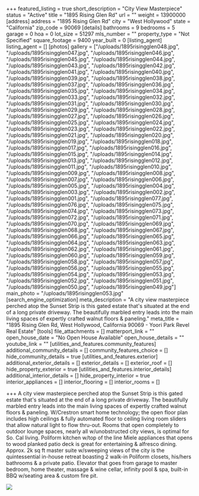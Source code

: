 +++
featured_listing = true
short_description = "City View Masterpiece"
status = "Active"
title = "1895 Rising Glen Rd"
url = ""
weight = 13900000
[address]
address = "1895 Rising Glen Rd"
city = "West Hollywood"
state = "California"
zip_code = 90069
[details]
bathrooms = 9
bedrooms = 5
garage = 0
hoa = 0
lot_size = 51297
mls_number = ""
property_type = "Not Specified"
square_footage = 9400
year_built = 0
[listing_agent]
listing_agent = []
[photos]
gallery = ["/uploads/1895risingglen048.jpg", "/uploads/1895risingglen047.jpg", "/uploads/1895risingglen046.jpg", "/uploads/1895risingglen045.jpg", "/uploads/1895risingglen044.jpg", "/uploads/1895risingglen043.jpg", "/uploads/1895risingglen042.jpg", "/uploads/1895risingglen041.jpg", "/uploads/1895risingglen040.jpg", "/uploads/1895risingglen039.jpg", "/uploads/1895risingglen038.jpg", "/uploads/1895risingglen037.jpg", "/uploads/1895risingglen036.jpg", "/uploads/1895risingglen035.jpg", "/uploads/1895risingglen034.jpg", "/uploads/1895risingglen033.jpg", "/uploads/1895risingglen032.jpg", "/uploads/1895risingglen031.jpg", "/uploads/1895risingglen030.jpg", "/uploads/1895risingglen029.jpg", "/uploads/1895risingglen028.jpg", "/uploads/1895risingglen027.jpg", "/uploads/1895risingglen026.jpg", "/uploads/1895risingglen025.jpg", "/uploads/1895risingglen024.jpg", "/uploads/1895risingglen023.jpg", "/uploads/1895risingglen022.jpg", "/uploads/1895risingglen021.jpg", "/uploads/1895risingglen020.jpg", "/uploads/1895risingglen019.jpg", "/uploads/1895risingglen018.jpg", "/uploads/1895risingglen017.jpg", "/uploads/1895risingglen016.jpg", "/uploads/1895risingglen015.jpg", "/uploads/1895risingglen014.jpg", "/uploads/1895risingglen013.jpg", "/uploads/1895risingglen012.jpg", "/uploads/1895risingglen011.jpg", "/uploads/1895risingglen010.jpg", "/uploads/1895risingglen009.jpg", "/uploads/1895risingglen008.jpg", "/uploads/1895risingglen007.jpg", "/uploads/1895risingglen006.jpg", "/uploads/1895risingglen005.jpg", "/uploads/1895risingglen004.jpg", "/uploads/1895risingglen003.jpg", "/uploads/1895risingglen002.jpg", "/uploads/1895risingglen001.jpg", "/uploads/1895risingglen077.jpg", "/uploads/1895risingglen076.jpg", "/uploads/1895risingglen075.jpg", "/uploads/1895risingglen074.jpg", "/uploads/1895risingglen073.jpg", "/uploads/1895risingglen072.jpg", "/uploads/1895risingglen071.jpg", "/uploads/1895risingglen070.jpg", "/uploads/1895risingglen069.jpg", "/uploads/1895risingglen068.jpg", "/uploads/1895risingglen067.jpg", "/uploads/1895risingglen066.jpg", "/uploads/1895risingglen065.jpg", "/uploads/1895risingglen064.jpg", "/uploads/1895risingglen063.jpg", "/uploads/1895risingglen062.jpg", "/uploads/1895risingglen061.jpg", "/uploads/1895risingglen060.jpg", "/uploads/1895risingglen059.jpg", "/uploads/1895risingglen058.jpg", "/uploads/1895risingglen057.jpg", "/uploads/1895risingglen056.jpg", "/uploads/1895risingglen055.jpg", "/uploads/1895risingglen054.jpg", "/uploads/1895risingglen053.jpg", "/uploads/1895risingglen052.jpg", "/uploads/1895risingglen051.jpg", "/uploads/1895risingglen050.jpg", "/uploads/1895risingglen049.jpg"]
main_photo = "/uploads/1895risingglen053.jpg"
[search_engine_optimization]
meta_description = "A city view masterpiece perched atop the Sunset Strip is this gated estate that's situated at the end of a long private driveway. The beautifully marbled entry leads into the main living spaces of expertly crafted walnut floors & paneling."
meta_title = "1895 Rising Glen Rd, West Hollywood, California 90069 - Yoori Park Revel Real Estate"
[tools]
file_attachments = []
matterport_link = ""
open_house_date = "No Open House Available"
open_house_details = ""
youtube_link = ""
[utilities_and_features.community_features]
additional_community_details = []
community_features_choice = []
hide_community_details = true
[utilities_and_features.exterior]
additional_exterior_details = []
exterior_details = []
exterior_roof = []
hide_property_exterior = true
[utilities_and_features.interior_details]
additional_interior_details = []
hide_property_interior = true
interior_appliances = []
interior_flooring = []
interior_rooms = []

+++
A city view masterpiece perched atop the Sunset Strip is this gated estate that's situated at the end of a long private driveway. The beautifully marbled entry leads into the main living spaces of expertly crafted walnut floors & paneling. W/Crestron smart home technology; the open floor plan includes high ceilings & fully automated floor to ceiling living room sliders that allow natural light to flow thru-out. Rooms that open completely to outdoor lounge spaces, nearly all w/unobstructed city views, is optimal for So. Cal living. Poliform kitchen w/top of the line Miele appliances that opens to wood planked patio deck is great for entertaining & alfresco dining. Approx. 2k sq ft master suite w/sweeping views of the city is the quintessential in-house retreat boasting 2 walk-in Poliform closets, his/hers bathrooms & a private patio. Elevator that goes from garage to master bedroom, home theater, massage & wine cellar, infinity pool & spa, built-in BBQ w/seating area & custom fire pit.

  
![](/uploads/1571339881539-revelrealestatelogo-black.png)